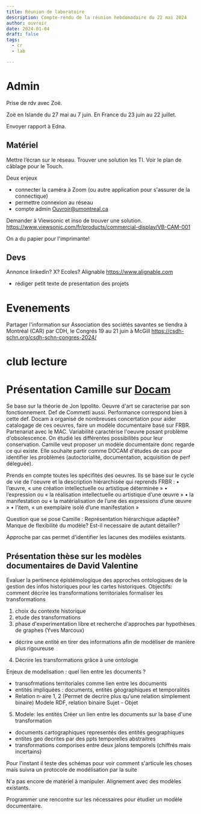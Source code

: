 ```yaml
---
title: Réunion de laboratoire 
description: Compte-rendu de la réunion hebdomadaire du 22 mai 2024
author: ouvroir
date: 2024-01-04
draft: false
tags: 
  - cr
  - lab

---
```


# Admin

Prise de rdv avec Zoë.

Zoë en Islande du 27 mai au 7 juin. En France du 23 juin au 22 juillet.

Envoyer rapport à Edna. 

## Matériel 

Mettre l’écran sur le réseau. Trouver une solution les TI.
Voir le plan de câblage pour le Touch.

Deux enjeux
- connecter la caméra à Zoom (ou autre application pour s'assurer de la connectique)
- permettre connexion au réseau
- compte admin Ouvroir@umontreal.ca

Demander à Viewsonic et inso de trouver une solution. 
https://www.viewsonic.com/fr/products/commercial-display/VB-CAM-001


On a du papier pour l'imprimante! 

## Devs

Annonce linkedin? X? 
Ecoles? 
Alignable https://www.alignable.com

- rédiger petit texte de presentation des projets

# Evenements

Partager l'information sur Association des sociétés savantes se tiendra à Montréal (CAR) par CDH, le Congrés 19 au 21 juin à McGill
https://csdh-schn.org/csdh-schn-congres-2024/


# club lecture

# Présentation Camille sur [Docam](https://www.docam.ca/)


Se base sur la théorie de Jon Ippolito. 
Oeuvre d'art se caracterise par son fonctionnement. Def de Commetti aussi. 
Performance correspond bien à cette def. 
Docam a organisé de nombreuses concertation pour aider catalogage de ces oeuvres, faire un modèle documentaire basé sur FRBR. 
Partenariat avec le MAC. 
Variabilité caractérise l'oeuvre posant problème d'obsolescence. On étudié les différentes possibilités pour leur conservation. 
Camille veut proposer un modèle documentaire donc regarde ce qui existe. Elle souhaite partir comme DOCAM d'études de cas pour identifier les problèmes (autoctorialité, documentation, acquisition de perf déleguée). 

Prends en compte toutes les spécifités des oeuvres. Ils se base sur le cycle de vie de l'oeuvre et la description hiérarchisée qui reprends FRBR :
• l’œuvre, « une création intellectuelle ou artistique déterminée »
• l’expression ou « la réalisation intellectuelle ou artistique d’une œuvre »
• la manifestation ou « la matérialisation de l’une des expressions d’une œuvre »
• l’item, « un exemplaire isolé d’une manifestation »

Question que se pose Camille : 
Représentation hiérarchique adaptée? 
Manque de flexibilité du modèle? 
Est-il necessaire de autant détailler? 

Approche par cas permet d'identifier les lacunes des modèles existants. 

## Présentation thèse sur les modèles documentaires de David Valentine

Evaluer la pertinence épistémologique des approches ontologiques de la gestion des infos historiques pour les cartes historiques. 
Objectifs: 
comment décrire les transformations territoriales
formaliser les transformations

1. choix du contexte historique
2. etude des transformations
3. phase d'experimentation libre et recherche d'approches par hypothèses de graphes (Yves Marcoux)

- décrire une entité en tirer des informations afin de modéliser de manière plus rigoureuse

4. Décrire les transformations grâce à une ontologie 

 Enjeux de modelisation : quel lien entre les documents ? 
- transofrmations territoriales comme lien entre les documents
- entités impliquées : documents, entités géographiques et temporalités
- Relation n-aire 1, 2 (Permet de decrire plus qu'une relation simplement binaire)
Modele RDF, relation binaire Sujet - Objet 

5. Modele: les entités
Créer un lien entre les documents sur la base d'une transformation 
- documents cartographiques representés des entités geographiques
- entites geo decrites par des ppts temporelles abstraitres
- transformations comporises entre deux jalons temporels (chiffrés mais incertains)

Pour l'instant il teste des schémas pour voir comment s'articule les choses mais suivra un protocole de modélisation par la suite 

N'a pas encore de matériel à manipuler. 
Alignement avec des modèles existants. 

Programmer une rencontre sur les nécessaires pour étudier un modèle documentaire. 





